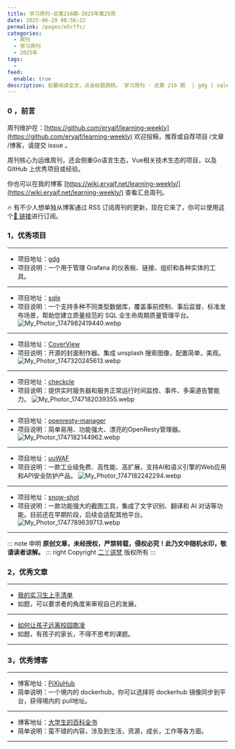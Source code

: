 ```yaml
---
title: 学习周刊-总第216期-2025年第25周
date: 2025-06-20 08:56:22
permalink: /pages/e5cffc/
categories:
  - 周刊
  - 学习周刊
  - 2025年
tags:
  -
feed:
  enable: true
description: 如要阅读全文，点击标题跳转。 学习周刊 - 总第 216 期  | gdg | sqle | CoverView | checkcle | openresty-manager | uuWAF | snow-shot
---
```



### 0 ，前言

周刊维护在：[https://github.com/eryajf/learning-weekly](https://github.com/eryajf/learning-weekly)  欢迎投稿，推荐或自荐项目 /文章 /博客，请提交 issue 。

周刊核心为运维周刊，还会侧重Go语言生态，Vue相关技术生态的项目，以及 GitHub 上优秀项目或经验。

你也可以在我的博客 [https://wiki.eryajf.net/learning-weekly/](https://wiki.eryajf.net/learning-weekly/) 查看汇总周刊。

🔥 有不少人想单独从博客通过 RSS 订阅周刊的更新，现在它来了，你可以使用这个[🔗 链接](https://wiki.eryajf.net/learning-weekly.xml)进行订阅。

### 1，优秀项目

---
- 项目地址：[gdg](https://github.com/esnet/gdg)
- 项目说明：一个用于管理 Grafana 的仪表板、链接、组织和各种实体的工具。
---
- 项目地址：[sqle](https://github.com/actiontech/sqle)
- 项目说明：一个支持多种不同类型数据库，覆盖事前控制、事后监督、标准发布场景，帮助您建立质量规范的 SQL 全生命周期质量管理平台。
  ![My_Photor_1747982419440.webp](https://t.eryajf.net/imgs/2025/05/1747982444959.webp)
---
- 项目地址：[CoverView](https://github.com/rutikwankhade/CoverView)
- 项目说明：开源的封面制作器。集成 unsplash 搜索图像，配置简单，美观。
  ![My_Photor_1747320245613.webp](https://t.eryajf.net/imgs/2025/05/1747320271399.webp)
---

- 项目地址：[checkcle](https://github.com/operacle/checkcle)
- 项目说明：提供实时服务器和服务正常运行时间监控、事件、多渠道告警能力。
  ![My_Photor_1747182039355.webp](https://t.eryajf.net/imgs/2025/05/1747182052741.webp)
---
- 项目地址：[openresty-manager](https://github.com/Safe3/openresty-manager)
- 项目说明：简单易用、功能强大、漂亮的OpenResty管理器。
  ![My_Photor_1747182144962.webp](https://t.eryajf.net/imgs/2025/05/1747182157865.webp)
---
- 项目地址：[uuWAF](https://github.com/Safe3/uuWAF/blob/main/README_CN.md)
- 项目说明：一款工业级免费、高性能、高扩展，支持AI和语义引擎的Web应用和API安全防护产品。
  ![My_Photor_1747182242294.webp](https://t.eryajf.net/imgs/2025/05/1747182256739.webp)
---
- 项目地址：[snow-shot](https://github.com/mg-chao/snow-shot)
- 项目说明：一款功能强大的截图工具，集成了文字识别、翻译和 AI 对话等功能。目前还在早期阶段，后续会适配其他平台。
  ![My_Photor_1747789639713.webp](https://t.eryajf.net/imgs/2025/05/1747789671885.webp)
---

::: note 申明
**原创文章<Badge text='eryajf' />，未经授权，严禁转载，侵权必究！此乃文中随机水印，敬请读者谅解。**
::: right
Copyright [二丫讲梵](https://wiki.eryajf.net) 版权所有
:::

### 2，优秀文章

---
- [我的实习生上手清单](https://www.ixiqin.com/2025/06/18/my-interns-checklist-for-getting-started/)
- 如题，可以要求者的角度来审视自己的发展。
---
- [如何让孩子远离校园欺凌](https://mp.weixin.qq.com/s/zmOUVtPojcWGk33oANRzhQ)
- 如题，有孩子的家长，不得不思考的课题。
---

### 3，优秀博客

---
- 博客地址：[PiXiuHub](https://hub.pixiuio.com/explore)
- 简单说明：一个境内的 dockerhub，你可以选择将 dockerhub 镜像同步到平台，获得境内的 pull地址。
---
- 博客地址：[大学生的百科全书](https://ac-wiki.org/)
- 简单说明：蛮不错的内容，涉及到生活，资源，成长，工作等各方面。
---
